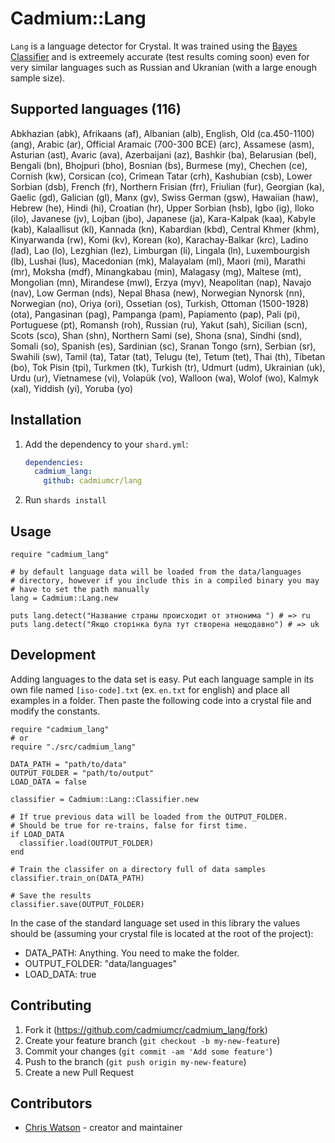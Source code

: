 # Cadmium::Lang

`Lang` is a language detector for Crystal. It was trained using the [Bayes Classifier]() and is extreemely accurate (test results coming soon) even for very similar languages such as Russian and Ukranian (with a large enough sample size).

## Supported languages (116)

Abkhazian (abk), Afrikaans (af), Albanian (alb), English, Old (ca.450-1100) (ang), Arabic (ar), Official Aramaic (700-300 BCE) (arc), Assamese (asm), Asturian (ast), Avaric (ava), Azerbaijani (az), Bashkir (ba), Belarusian (bel), Bengali (bn), Bhojpuri (bho), Bosnian (bs), Burmese (my), Chechen (ce), Cornish (kw), Corsican (co), Crimean Tatar (crh), Kashubian (csb), Lower Sorbian (dsb), French (fr), Northern Frisian (frr), Friulian (fur), Georgian (ka), Gaelic (gd), Galician (gl), Manx (gv), Swiss German (gsw), Hawaiian (haw), Hebrew (he), Hindi (hi), Croatian (hr), Upper Sorbian (hsb), Igbo (ig), Iloko (ilo), Javanese (jv), Lojban (jbo), Japanese (ja), Kara-Kalpak (kaa), Kabyle (kab), Kalaallisut (kl), Kannada (kn), Kabardian (kbd), Central Khmer (khm), Kinyarwanda (rw), Komi (kv), Korean (ko), Karachay-Balkar (krc), Ladino (lad), Lao (lo), Lezghian (lez), Limburgan (li), Lingala (ln), Luxembourgish (lb), Lushai (lus), Macedonian (mk), Malayalam (ml), Maori (mi), Marathi (mr), Moksha (mdf), Minangkabau (min), Malagasy (mg), Maltese (mt), Mongolian (mn), Mirandese (mwl), Erzya (myv), Neapolitan (nap), Navajo (nav), Low German (nds), Nepal Bhasa (new), Norwegian Nynorsk (nn), Norwegian (no), Oriya (ori), Ossetian (os), Turkish, Ottoman (1500-1928) (ota), Pangasinan (pag), Pampanga (pam), Papiamento (pap), Pali (pi), Portuguese (pt), Romansh (roh), Russian (ru), Yakut (sah), Sicilian (scn), Scots (sco), Shan (shn), Northern Sami (se), Shona (sna), Sindhi (snd), Somali (so), Spanish (es), Sardinian (sc), Sranan Tongo (srn), Serbian (sr), Swahili (sw), Tamil (ta), Tatar (tat), Telugu (te), Tetum (tet), Thai (th), Tibetan (bo), Tok Pisin (tpi), Turkmen (tk), Turkish (tr), Udmurt (udm), Ukrainian (uk), Urdu (ur), Vietnamese (vi), Volapük (vo), Walloon (wa), Wolof (wo), Kalmyk (xal), Yiddish (yi), Yoruba (yo)

## Installation

1. Add the dependency to your `shard.yml`:

   ```yaml
   dependencies:
     cadmium_lang:
       github: cadmiumcr/lang
   ```

2. Run `shards install`

## Usage

```crystal
require "cadmium_lang"

# by default language data will be loaded from the data/languages
# directory, however if you include this in a compiled binary you may
# have to set the path manually
lang = Cadmium::Lang.new

puts lang.detect("Название страны происходит от этнонима ") # => ru
puts lang.detect("Якщо сторінка була тут створена нещодавно") # => uk
```

## Development

Adding languages to the data set is easy. Put each language sample in its own file named `[iso-code].txt` (ex. `en.txt` for english) and place all examples in a folder. Then paste the following code into a crystal file and modify the constants.

```crystal
require "cadmium_lang"
# or
require "./src/cadmium_lang"

DATA_PATH = "path/to/data"
OUTPUT_FOLDER = "path/to/output"
LOAD_DATA = false

classifier = Cadmium::Lang::Classifier.new

# If true previous data will be loaded from the OUTPUT_FOLDER.
# Should be true for re-trains, false for first time.
if LOAD_DATA
  classifier.load(OUTPUT_FOLDER)
end

# Train the classifer on a directory full of data samples
classifier.train_on(DATA_PATH)

# Save the results
classifier.save(OUTPUT_FOLDER)
```

In the case of the standard language set used in this library the values should be (assuming your crystal file is located at the root of the project):

- DATA_PATH: Anything. You need to make the folder.
- OUTPUT_FOLDER: "data/languages"
- LOAD_DATA: true

## Contributing

1. Fork it (<https://github.com/cadmiumcr/cadmium_lang/fork>)
2. Create your feature branch (`git checkout -b my-new-feature`)
3. Commit your changes (`git commit -am 'Add some feature'`)
4. Push to the branch (`git push origin my-new-feature`)
5. Create a new Pull Request

## Contributors

- [Chris Watson](https://github.com/watzon) - creator and maintainer
